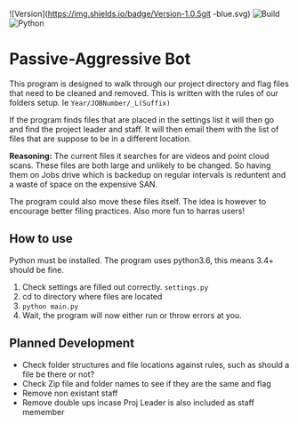 
![Version](https://img.shields.io/badge/Version-1.0.5git -blue.svg)
![Build](https://img.shields.io/badge/Build-passing-green.svg)
![Python](https://img.shields.io/badge/Python-3.6-yellow.svg)


# Passive-Aggressive Bot

This program is designed to walk through our project directory and flag files that need to be cleaned and removed. This is written with the rules of our folders setup. Ie `Year/JOBNumber/_L(Suffix)`

If the program finds files that are placed in the settings list it will then go and find the project leader and staff. It will then email them with the list of files that are suppose to be in a different location.

**Reasoning:** The current files it searches for are videos and point cloud scans. These files are both large and unlikely to be changed. So having them on Jobs drive which is backedup on regular intervals is reduntent and a waste of space on the expensive SAN.

The program could also move these files itself. The idea is however to encourage better filing practices. Also more fun to harras users! 

## How to use
Python must be installed. The program uses python3.6, this means 3.4+ should be fine. 
1. Check settings are filled out correctly. `settings.py`
2. cd to directory where files are located
3. `python main.py`
4. Wait, the program will now either run or throw errors at you. 


## Planned Development
- Check folder structures and file locations against rules, such as should a file be there or not?
- Check Zip file and folder names to see if they are the same and flag
- Remove non existant staff
- Remove double ups incase Proj Leader is also included as staff memember

